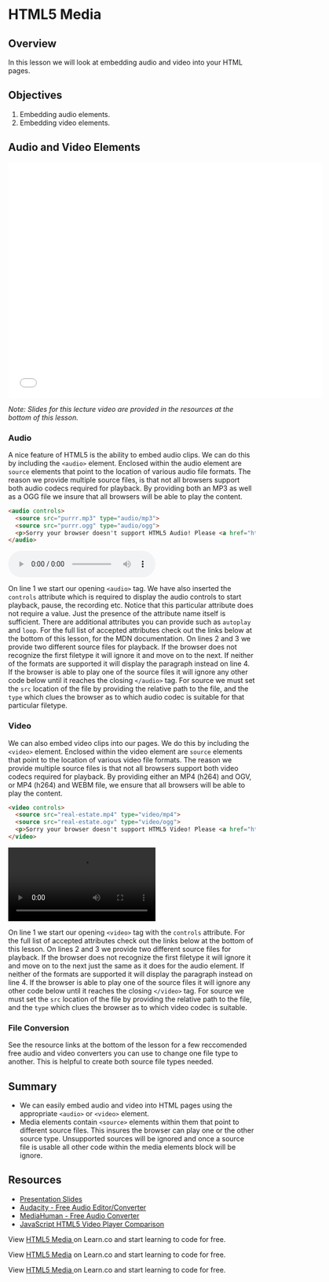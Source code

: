# HTML5 Media

## Overview

In this lesson we will look at embedding audio and video into your HTML pages.

## Objectives

1. Embedding audio elements.
2. Embedding video elements.

## Audio and Video Elements

<iframe width="640" height="480" src="//www.youtube.com/embed/Jhz5qVW_1wo?rel=0" frameborder="0" allowfullscreen></iframe>

*Note: Slides for this lecture video are provided in the resources at the bottom of this lesson.*

### Audio

A nice feature of HTML5 is the ability to embed audio clips. We can do this by including the `<audio>` element. Enclosed within the audio element are `source` elements that point to the location of various audio file formats. The reason we provide multiple source files, is that not all browsers support both audio codecs required for playback. By providing both an MP3 as well as a OGG file we insure that all browsers will be able to play the content.

```html
<audio controls>
  <source src="purrr.mp3" type="audio/mp3">
  <source src="purrr.ogg" type="audio/ogg">
  <p>Sorry your browser doesn't support HTML5 Audio! Please <a href="http://browsehappy.com/?locale=en">upgrade your browser</a>.</p>
</audio>
```

<audio controls>
  <source src="http://ironboard-curriculum-content.s3.amazonaws.com/front-end/lab-assets/purrr.mp3" type="audio/mp3">
  <source src="http://ironboard-curriculum-content.s3.amazonaws.com/front-end/lab-assets/purrr.ogg" type="audio/ogg">
</audio>

On line 1 we start our opening `<audio>` tag. We have also inserted the `controls` attribute which is required to display the audio controls to start playback, pause, the recording etc. Notice that this particular attribute does not require a value. Just the presence of the attribute name itself is sufficient. There are additional attributes you can provide such as `autoplay` and `loop`. For the full list of accepted attributes check out the links below at the bottom of this lesson, for the MDN documentation. On lines 2 and 3 we provide two different source files for playback. If the browser does not recognize the first filetype it will ignore it and move on to the next. If neither of the formats are supported it will display the paragraph instead on line 4. If the browser is able to play one of the source files it will ignore any other code below until it reaches the closing `</audio>` tag. For source we must set the `src` location of the file by providing the relative path to the file, and the `type` which clues the browser as to which audio codec is suitable for that particular filetype.

### Video

We can also embed video clips into our pages. We do this by including the `<video>` element. Enclosed within the video element are `source` elements that point to the location of various video file formats. The reason we provide multiple source files is that not all browsers support both video codecs required for playback. By providing either an MP4 (h264) and OGV, or MP4 (h264) and WEBM file, we ensure that all browsers will be able to play the content.

```html
<video controls>
  <source src="real-estate.mp4" type="video/mp4">
  <source src="real-estate.ogv" type="video/ogg">
  <p>Sorry your browser doesn't support HTML5 Video! Please <a href="http://browsehappy.com/?locale=en">upgrade your browser</a>.</p>
</video>
```

<video controls>
  <source src="http://ironboard-curriculum-content.s3.amazonaws.com/front-end/lab-assets/real-estate.mp4" type="video/mp4">
  <source src="http://ironboard-curriculum-content.s3.amazonaws.com/front-end/lab-assets/real-estate.ogv" type="video/ogg">
</video>

On line 1 we start our opening `<video>` tag with the `controls` attribute. For the full list of accepted attributes check out the links below at the bottom of this lesson. On lines 2 and 3 we provide two different source files for playback. If the browser does not recognize the first filetype it will ignore it and move on to the next just the same as it does for the audio element. If neither of the formats are supported it will display the paragraph instead on line 4. If the browser is able to play one of the source files it will ignore any other code below until it reaches the closing `</video>` tag. For source we must set the `src` location of the file by providing the relative path to the file, and the `type` which clues the browser as to which video codec is suitable.

### File Conversion

See the resource links at the bottom of the lesson for a few reccomended free audio and video converters you can use to change one file type to another. This is helpful to create both source file types needed. 

## Summary

- We can easily embed audio and video into HTML pages using the appropriate `<audio>` or `<video>` element.
- Media elements contain `<source>` elements within them that point to different source files. This insures the browser can play one or the other source type. Unsupported sources will be ignored and once a source file is usable all other code within the media elements block will be ignore.

## Resources

- [Presentation Slides](https://docs.google.com/presentation/d/1R2usO7eha-xvU6McOYjR8n2papGK-gzW_LwO4AM5NTA/edit?usp=sharing)
- [Audacity - Free Audio Editor/Converter](https://sourceforge.net/projects/audacity/)
- [MediaHuman - Free Audio Converter](http://www.mediahuman.com/audio-converter/)
- [JavaScript HTML5 Video Player Comparison](https://praegnanz.de/html5video/)

<p data-visibility='hidden'>View <a href='https://learn.co/lessons/HTML5-Media'>HTML5 Media </a> on Learn.co and start learning to code for free.</p>

<p class='util--hide'>View <a href='https://learn.co/lessons/HTML5-Media'>HTML5 Media</a> on Learn.co and start learning to code for free.</p>

<p class='util--hide'>View <a href='https://learn.co/lessons/HTML5-Media'>HTML5 Media </a> on Learn.co and start learning to code for free.</p>
